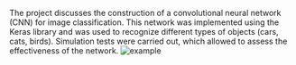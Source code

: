 The project discusses the construction of a convolutional neural network (CNN) for image classification. This network was implemented using the Keras library and was used to recognize different types of objects (cars, cats, birds). Simulation tests were carried out, which allowed to assess the effectiveness of the network.
![example](https://github.com/hpoymi/Object-Classification/assets/104851253/f3475c4d-b0df-440d-9d3e-bb148533a584)
